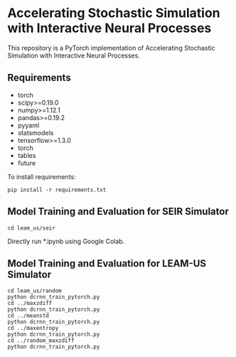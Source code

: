 # Accelerating Stochastic Simulation with Interactive Neural Processes

This repository is a PyTorch implementation of Accelerating Stochastic Simulation with Interactive Neural Processes.

## Requirements
* torch
* scipy>=0.19.0
* numpy>=1.12.1
* pandas>=0.19.2
* pyyaml
* statsmodels
* tensorflow>=1.3.0
* torch
* tables
* future

To install requirements:
```
pip install -r requirements.txt
```
## Model Training and Evaluation for SEIR Simulator
```
cd leam_us/seir
```
Directly run *.ipynb using Google Colab.
## Model Training and Evaluation for LEAM-US Simulator
```
cd leam_us/random
python dcrnn_train_pytorch.py
cd ../maxzdiff
python dcrnn_train_pytorch.py
cd ../meanstd
python dcrnn_train_pytorch.py
cd ../maxentropy
python dcrnn_train_pytorch.py
cd ../random_maxzdiff
python dcrnn_train_pytorch.py
```
